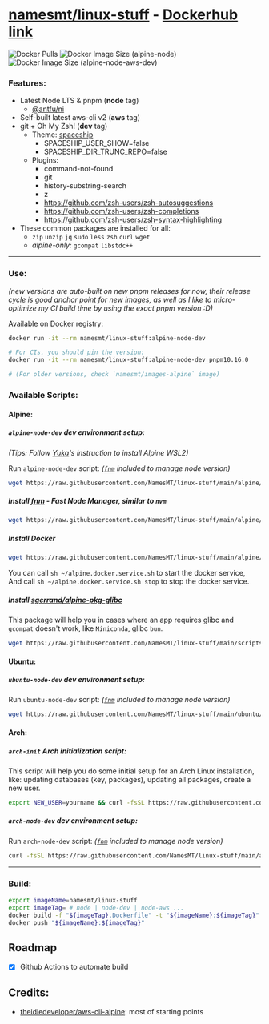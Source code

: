 # [namesmt/linux-stuff](https://github.com/NamesMT/linux-stuff) - [Dockerhub link](https://hub.docker.com/r/namesmt/linux-stuff)
![Docker Pulls](https://img.shields.io/docker/pulls/namesmt/linux-stuff)
![Docker Image Size (alpine-node)](https://img.shields.io/docker/image-size/namesmt/linux-stuff/alpine-node?label=image%20size%3Anode)
![Docker Image Size (alpine-node-aws-dev)](https://img.shields.io/docker/image-size/namesmt/linux-stuff/alpine-node-aws-dev?label=image%20size%3Anode-aws-dev)

### Features:

- Latest Node LTS & pnpm (**node** tag)
  - [@antfu/ni](https://github.com/antfu/ni)
- Self-built latest aws-cli v2 (**aws** tag)
- git + Oh My Zsh! (**dev** tag)
  - Theme: [spaceship](https://spaceship-prompt.sh/)
    - SPACESHIP_USER_SHOW=false
    - SPACESHIP_DIR_TRUNC_REPO=false
  - Plugins:
    - command-not-found
    - git
    - history-substring-search
    - z
    - https://github.com/zsh-users/zsh-autosuggestions
    - https://github.com/zsh-users/zsh-completions
    - https://github.com/zsh-users/zsh-syntax-highlighting
- These common packages are installed for all:
  - `zip` `unzip` `jq` `sudo` `less` `zsh` `curl` `wget`
  - *alpine-only:* `gcompat` `libstdc++`

---

### Use:

*(new versions are auto-built on new pnpm releases for now, their release cycle is good anchor point for new images, as well as I like to micro-optimize my CI build time by using the exact pnpm version :D)*

Available on Docker registry:
```sh
docker run -it --rm namesmt/linux-stuff:alpine-node-dev

# For CIs, you should pin the version: 
docker run -it --rm namesmt/linux-stuff:alpine-node-dev_pnpm10.16.0

# (For older versions, check `namesmt/images-alpine` image)
```

### Available Scripts:

#### Alpine:

##### `alpine-node-dev` dev environment setup:

*(Tips: Follow [Yuka](https://github.com/yuk7/AlpineWSL)'s instruction to install Alpine WSL2)*

Run `alpine-node-dev` script: *([`fnm`](https://github.com/Schniz/fnm) included to manage node version)*
```sh
wget https://raw.githubusercontent.com/NamesMT/linux-stuff/main/alpine/alpine-node-dev.sh -O- | bash
```

##### Install [fnm](https://github.com/Schniz/fnm) - Fast Node Manager, similar to `nvm`

```sh
wget https://raw.githubusercontent.com/NamesMT/linux-stuff/main/alpine/scripts/install-fnm.sh -O- | sh
```

##### Install Docker

```sh
wget https://raw.githubusercontent.com/NamesMT/linux-stuff/main/alpine/scripts/install-docker.sh -O- | sh
```
You can call `sh ~/alpine.docker.service.sh` to start the docker service,  
And call `sh ~/alpine.docker.service.sh stop` to stop the docker service.

##### Install [sgerrand/alpine-pkg-glibc](https://github.com/sgerrand/alpine-pkg-glibc)

This package will help you in cases where an app requires glibc and `gcompat` doesn't work, like `Miniconda`, glibc `bun`.
```sh
wget https://raw.githubusercontent.com/NamesMT/linux-stuff/main/scripts/install-glibc.sh -O- | sh
```

#### Ubuntu:

##### `ubuntu-node-dev` dev environment setup:

Run `ubuntu-node-dev` script: *([`fnm`](https://github.com/Schniz/fnm) included to manage node version)*
```sh
wget https://raw.githubusercontent.com/NamesMT/linux-stuff/main/ubuntu/ubuntu-node-dev.sh -O- | bash
```

#### Arch:

##### `arch-init` Arch initialization script:

This script will help you do some initial setup for an Arch Linux installation, like: updating databases (key, packages), updating all packages, create a new user.
```sh
export NEW_USER=yourname && curl -fsSL https://raw.githubusercontent.com/NamesMT/linux-stuff/main/arch/arch-init.sh | bash
```

##### `arch-node-dev` dev environment setup:

Run `arch-node-dev` script: *([`fnm`](https://github.com/Schniz/fnm) included to manage node version)*
```sh
curl -fsSL https://raw.githubusercontent.com/NamesMT/linux-stuff/main/arch/arch-node-dev.sh | bash
```

---

### Build:

```sh
export imageName=namesmt/linux-stuff
export imageTag= # node | node-dev | node-aws ...
docker build -f "${imageTag}.Dockerfile" -t "${imageName}:${imageTag}" "."
docker push "${imageName}:${imageTag}"
```

## Roadmap

- [x] Github Actions to automate build

## Credits:

- [theidledeveloper/aws-cli-alpine](https://github.com/theidledeveloper/aws-cli-alpine): most of starting points

